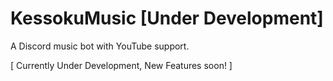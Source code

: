 # KessokuMusic [Under Development]
 A Discord music bot with YouTube support.
 
[ Currently Under Development, New Features soon! ]
